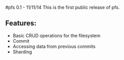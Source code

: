 #pfs 0.1 - 11/11/14
This is the first public release of pfs.
## Features:
- Basic CRUD operations for the filesystem
- Commit
- Accessing data from previous commits
- Sharding
